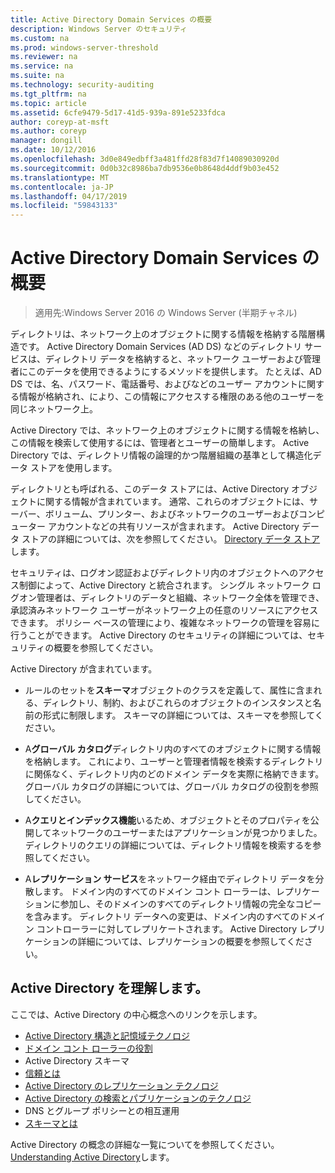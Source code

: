 ```yaml
---
title: Active Directory Domain Services の概要
description: Windows Server のセキュリティ
ms.custom: na
ms.prod: windows-server-threshold
ms.reviewer: na
ms.service: na
ms.suite: na
ms.technology: security-auditing
ms.tgt_pltfrm: na
ms.topic: article
ms.assetid: 6cfe9479-5d17-41d5-939a-891e5233fdca
author: coreyp-at-msft
ms.author: coreyp
manager: dongill
ms.date: 10/12/2016
ms.openlocfilehash: 3d0e849edbff3a481ffd28f83d7f14089030920d
ms.sourcegitcommit: 0d0b32c8986ba7db9536e0b8648d4ddf9b03e452
ms.translationtype: MT
ms.contentlocale: ja-JP
ms.lasthandoff: 04/17/2019
ms.locfileid: "59843133"
---
```

# <a name="active-directory-domain-services-overview"></a>Active Directory Domain Services の概要

>適用先:Windows Server 2016 の Windows Server (半期チャネル)
  
ディレクトリは、ネットワーク上のオブジェクトに関する情報を格納する階層構造です。 Active Directory Domain Services (AD DS) などのディレクトリ サービスは、ディレクトリ データを格納すると、ネットワーク ユーザーおよび管理者にこのデータを使用できるようにするメソッドを提供します。 たとえば、AD DS では、名、パスワード、電話番号、およびなどのユーザー アカウントに関する情報が格納され、により、この情報にアクセスする権限のある他のユーザーを同じネットワーク上。  
  
Active Directory では、ネットワーク上のオブジェクトに関する情報を格納し、この情報を検索して使用するには、管理者とユーザーの簡単します。 Active Directory では、ディレクトリ情報の論理的かつ階層組織の基準として構造化データ ストアを使用します。  
  
ディレクトリとも呼ばれる、このデータ ストアには、Active Directory オブジェクトに関する情報が含まれています。 通常、これらのオブジェクトには、サーバー、ボリューム、プリンター、およびネットワークのユーザーおよびコンピューター アカウントなどの共有リソースが含まれます。 Active Directory データ ストアの詳細については、次を参照してください。 [Directory データ ストア](https://technet.microsoft.com/library/cc736627(v=ws.10).aspx)します。  
  
セキュリティは、ログオン認証およびディレクトリ内のオブジェクトへのアクセス制御によって、Active Directory と統合されます。 シングル ネットワーク ログオン管理者は、ディレクトリのデータと組織、ネットワーク全体を管理でき、承認済みネットワーク ユーザーがネットワーク上の任意のリソースにアクセスできます。 ポリシー ベースの管理により、複雑なネットワークの管理を容易に行うことができます。 Active Directory のセキュリティの詳細については、セキュリティの概要を参照してください。  
  
Active Directory が含まれています。  
* ルールのセットを**スキーマ**オブジェクトのクラスを定義して、属性に含まれる、ディレクトリ、制約、およびこれらのオブジェクトのインスタンスと名前の形式に制限します。 スキーマの詳細については、スキーマを参照してください。  
  
  
* A**グローバル カタログ**ディレクトリ内のすべてのオブジェクトに関する情報を格納します。 これにより、ユーザーと管理者情報を検索するディレクトリに関係なく、ディレクトリ内のどのドメイン データを実際に格納できます。 グローバル カタログの詳細については、グローバル カタログの役割を参照してください。  
  
  
* A**クエリとインデックス機能**いるため、オブジェクトとそのプロパティを公開してネットワークのユーザーまたはアプリケーションが見つかりました。 ディレクトリのクエリの詳細については、ディレクトリ情報を検索するを参照してください。  
  
  
* A**レプリケーション サービス**をネットワーク経由でディレクトリ データを分散します。 ドメイン内のすべてのドメイン コント ローラーは、レプリケーションに参加し、そのドメインのすべてのディレクトリ情報の完全なコピーを含みます。 ディレクトリ データへの変更は、ドメイン内のすべてのドメイン コントローラーに対してレプリケートされます。 Active Directory レプリケーションの詳細については、レプリケーションの概要を参照してください。  
  
## <a name="understanding-active-directory"></a>Active Directory を理解します。  
 ここでは、Active Directory の中心概念へのリンクを示します。  
   
* [Active Directory 構造と記憶域テクノロジ](https://technet.microsoft.com/library/cc759186(v=ws.10).aspx)  
* [ドメイン コント ローラーの役割](https://technet.microsoft.com/library/cc786438(v=ws.10).aspx)   
* Active Directory スキーマ   
* [信頼とは](https://technet.microsoft.com/library/cc771294(v=ws.10).aspx)   
* [Active Directory のレプリケーション テクノロジ](https://technet.microsoft.com/library/cc786438(v=ws.10).aspx)   
* [Active Directory の検索とパブリケーションのテクノロジ](https://technet.microsoft.com/library/cc775686(v=ws.10).aspx)   
* DNS とグループ ポリシーとの相互運用   
* [スキーマとは](https://technet.microsoft.com/library/cc759402(v=ws.10).aspx)   
  
Active Directory の概念の詳細な一覧についてを参照してください。 [Understanding Active Directory](https://technet.microsoft.com/library/cc781408(v=ws.10).aspx)します。   

